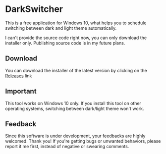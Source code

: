 # DarkSwitcher

This is a free application for Windows 10, what helps you to schedule switching between dark and light theme automatically.

I can't provide the source code right now, you can only download the installer only. Publishing source code is in my future plans.

## Download
You can download the installer of the latest version by clicking on the [Releases](https://github.com/iminet/darkswitcher/releases) link

## Important
This tool works on Windows 10 only. If you install this tool on other operating systems, switching between dark/light theme won't work.

## Feedback
Since this software is under development, your feedbacks are highly welcomed. Thank you! If you're getting bugs or unwanted behaviors, please report it me first, instead of negative or swearing comments.
